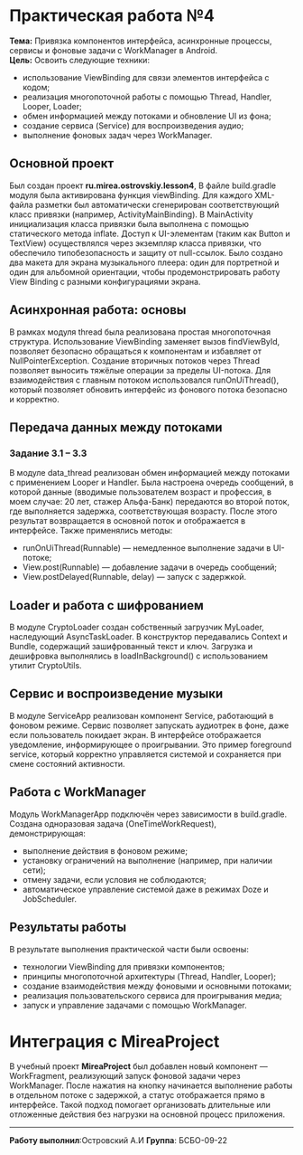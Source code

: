 # Практическая работа №4
**Тема:** Привязка компонентов интерфейса, асинхронные процессы, сервисы и фоновые задачи с WorkManager в Android.  
**Цель:**
Освоить следующие техники:
- использование ViewBinding для связи элементов интерфейса с кодом;
- реализация многопоточной работы с помощью Thread, Handler, Looper, Loader;
- обмен информацией между потоками и обновление UI из фона;
- создание сервиса (Service) для воспроизведения аудио;
- выполнение фоновых задач через WorkManager.
## Основной проект
Был создан проект **ru.mirea.ostrovskiy.lesson4**, В файле build.gradle модуля была активирована функция viewBinding.
Для каждого XML-файла разметки был автоматически сгенерирован соответствующий класс привязки (например, ActivityMainBinding).
В MainActivity инициализация класса привязки была выполнена с помощью статического метода inflate.
Доступ к UI-элементам (таким как Button и TextView) осуществлялся через экземпляр класса привязки, что обеспечило типобезопасность и защиту от null-ссылок.
Было создано два макета для экрана музыкального плеера: один для портретной и один для альбомной ориентации, чтобы продемонстрировать работу View Binding с разными конфигурациями экрана.

## Асинхронная работа: основы
В рамках модуля thread была реализована простая многопоточная структура.
Использование ViewBinding заменяет вызов findViewById, позволяет безопасно обращаться к компонентам и избавляет от NullPointerException.
Создание вторичных потоков через Thread позволяет выносить тяжёлые операции за пределы UI-потока.
Для взаимодействия с главным потоком использовался runOnUiThread(), который позволяет обновить интерфейс из фонового потока безопасно и корректно.

## Передача данных между потоками 
### Задание 3.1 – 3.3
В модуле data_thread реализован обмен информацией между потоками с применением Looper и Handler.
Была настроена очередь сообщений, в которой данные (вводимые пользователем возраст и профессия, в моем случае: 20 лет, стажер Альфа-Банк) передаются во второй поток, где выполняется задержка, соответствующая возрасту. После этого результат возвращается в основной поток и отображается в интерфейсе.
Также применялись методы:
- runOnUiThread(Runnable) — немедленное выполнение задачи в UI-потоке;
- View.post(Runnable) — добавление задачи в очередь сообщений;
- View.postDelayed(Runnable, delay) — запуск с задержкой.

## Loader и работа с шифрованием
В модуле CryptoLoader создан собственный загрузчик MyLoader, наследующий AsyncTaskLoader<String>.
В конструктор передавались Context и Bundle, содержащий зашифрованный текст и ключ.
Загрузка и дешифровка выполнялись в loadInBackground() с использованием утилит CryptoUtils.

## Сервис и воспроизведение музыки
В модуле ServiceApp реализован компонент Service, работающий в фоновом режиме.
Сервис позволяет запускать аудиотрек в фоне, даже если пользователь покидает экран.
В интерфейсе отображается уведомление, информирующее о проигрывании.
Это пример foreground service, который корректно управляется системой и сохраняется при смене состояний активности.

## Работа с WorkManager
Модуль WorkManagerApp подключён через зависимости в build.gradle.
Создана одноразовая задача (OneTimeWorkRequest), демонстрирующая:
- выполнение действия в фоновом режиме;
- установку ограничений на выполнение (например, при наличии сети);
- отмену задачи, если условия не соблюдаются;
- автоматическое управление системой даже в режимах Doze и JobScheduler.

## Результаты работы
В результате выполнения практической части были освоены:
- технологии ViewBinding для привязки компонентов;
- принципы многопоточной архитектуры (Thread, Handler, Looper);
- создание взаимодействия между фоновыми и основными потоками;
- реализация пользовательского сервиса для проигрывания медиа;
- запуск и управление задачами с помощью WorkManager.
# Интеграция с MireaProject
В учебный проект **MireaProject** был добавлен новый компонент — WorkFragment, реализующий запуск фоновой задачи через WorkManager.
После нажатия на кнопку начинается выполнение работы в отдельном потоке с задержкой, а статус отображается прямо в интерфейсе.
Такой подход помогает организовать длительные или отложенные действия без нагрузки на основной процесс приложения.


---

**Работу выполнил**:Островский А.И 
**Группа**: БСБО-09-22







